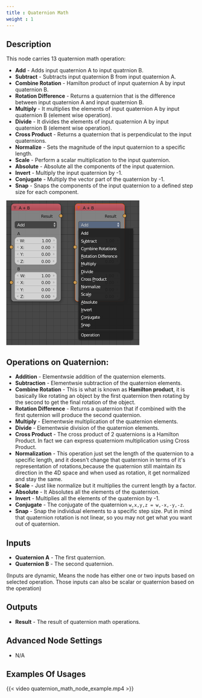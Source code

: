 ```yaml
---
title : Quaternion Math
weight : 1
---
```


## Description

This node carries 13 quaternion math operation:

- **Add** - Adds input quaternion A to input quatrnion B.
- **Subtract** - Subtracts input quaternion B from input quaternion A.
- **Combine Rotation** - Hamilton product of input quaternion A by
    input quaternion B.
- **Rotation Difference** - Returns a quaternion that is the
    difference between input quaternion A and input quaternion B.
- **Multiply** - It multiplies the elements of input quaternion A by
    input quaternion B (element wise operation).
- **Divide** - It divides the elements of input quaternion A by input
    quaternion B (element wise operation).
- **Cross Product** - Returns a quaternion that is perpendiculat to
    the input quaternions.
- **Normalize** - Sets the magnitude of the input quaternion to a
    specific length.
- **Scale** - Perform a scalar multiplication to the input quaternion.
- **Absolute** - Absolute all the components of the input quaternion.
- **Invert** - Multiply the input quaternion by -1.
- **Conjugate** - Multiply the vector part of the quaternion by -1.
- **Snap** - Snaps the components of the input quaternion to a defined
    step size for each component.

![image](quaternion_math_node.png)

## Operations on Quaternion:

- **Addition** - Elementwsie addition of the quaternion elements.
- **Subtraction** - Elementwsie subtraction of the quaternion
    elements.
- **Combine Rotation** - This is what is known as **Hamilton
    product**, it is basically like rotating an object by the first
    quaternion then rotating by the second to get the final rotation of
    the object.
- **Rotation Difference** - Returns a quaternion that if combined with
    the first quternion will produce the second quaternion.
- **Multiply** - Elementwsie multiplication of the quaternion
    elements.
- **Divide** - Elementwsie division of the quaternion elements.
- **Cross Product** - The cross product of 2 quaternions is a Hamilton
    Product. In fact we can express quaterniom multiplication using
    Cross Product.
- **Normalization** - This operation just set the length of the
    quaternion to a specific length, and it doesn't change that
    quaternion in terms of it's representation of rotations,because the
    quaternion still maintain its direction in the 4D space and when
    used as rotation, it get normalized and stay the same.
- **Scale** - Just like normalize but it multiplies the current length
    by a factor.
- **Absolute** - It Absolutes all the elements of the quaternion.
- **Invert** - Multiplies all the elements of the quaternion by -1.
- **Conjugate** - The conjugate of the quaternion `w,x,y,z =
    w,-x,-y,-z`.
- **Snap** - Snap the individual elements to a specific step size. Put
    in mind that quaternion rotation is not linear, so you may not get
    what you want out of quaternion.

## Inputs

- **Quaternion A** - The first quaternion.
- **Quaternion B** - The second quaternion.

(Inputs are dynamic, Means the node has either one or two inputs based
on selected operation. Those inputs can also be scalar or quaternion
based on the operation)

## Outputs

- **Result** - The result of quaternion math operations.

## Advanced Node Settings

- N/A

## Examples Of Usages

{{< video quaternion_math_node_example.mp4 >}}
